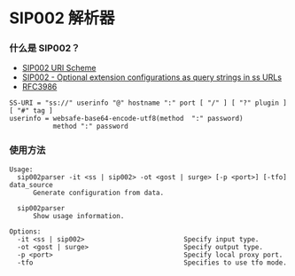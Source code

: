 # SIP002 解析器



### 什么是 SIP002？

- [SIP002 URI Scheme](https://github.com/shadowsocks/shadowsocks-org/wiki/SIP002-URI-Scheme)
- [SIP002 - Optional extension configurations as query strings in ss URLs](https://github.com/shadowsocks/shadowsocks-org/issues/27)
- [RFC3986](https://www.ietf.org/rfc/rfc3986.txt)



```
SS-URI = "ss://" userinfo "@" hostname ":" port [ "/" ] [ "?" plugin ] [ "#" tag ]
userinfo = websafe-base64-encode-utf8(method  ":" password)
           method ":" password
```



### 使用方法

```
Usage:
  sip002parser -it <ss | sip002> -ot <gost | surge> [-p <port>] [-tfo] data_source
	  Generate configuration from data.

  sip002parser
	  Show usage information.

Options:
  -it <ss | sip002>                         Specify input type.
  -ot <gost | surge>                        Specify output type.
  -p <port>                                 Specify local proxy port.
  -tfo                                      Specifies to use tfo mode.
```

